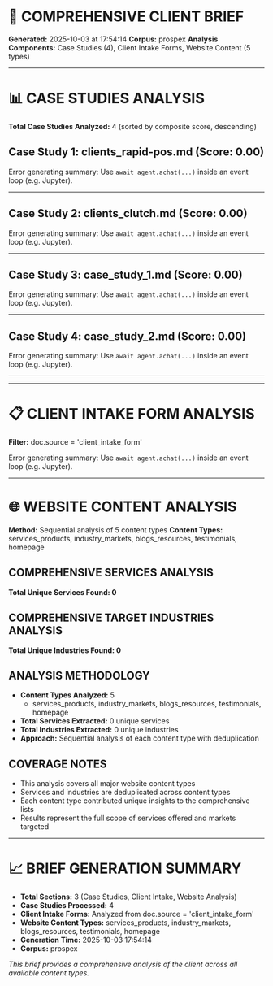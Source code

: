 # 📄 COMPREHENSIVE CLIENT BRIEF

**Generated:** 2025-10-03 at 17:54:14
**Corpus:** prospex
**Analysis Components:** Case Studies (4), Client Intake Forms, Website Content (5 types)

---

# 📊 CASE STUDIES ANALYSIS

**Total Case Studies Analyzed:** 4 (sorted by composite score, descending)

## Case Study 1: clients_rapid-pos.md (Score: 0.00)

Error generating summary: Use `await agent.achat(...)` inside an event loop (e.g. Jupyter).

---

## Case Study 2: clients_clutch.md (Score: 0.00)

Error generating summary: Use `await agent.achat(...)` inside an event loop (e.g. Jupyter).

---

## Case Study 3: case_study_1.md (Score: 0.00)

Error generating summary: Use `await agent.achat(...)` inside an event loop (e.g. Jupyter).

---

## Case Study 4: case_study_2.md (Score: 0.00)

Error generating summary: Use `await agent.achat(...)` inside an event loop (e.g. Jupyter).

---



---

# 📋 CLIENT INTAKE FORM ANALYSIS

**Filter:** doc.source = 'client_intake_form'

Error generating summary: Use `await agent.achat(...)` inside an event loop (e.g. Jupyter).

---

# 🌐 WEBSITE CONTENT ANALYSIS

**Method:** Sequential analysis of 5 content types
**Content Types:** services_products, industry_markets, blogs_resources, testimonials, homepage

## COMPREHENSIVE SERVICES ANALYSIS
**Total Unique Services Found: 0**


## COMPREHENSIVE TARGET INDUSTRIES ANALYSIS  
**Total Unique Industries Found: 0**


## ANALYSIS METHODOLOGY
- **Content Types Analyzed:** 5
  - services_products, industry_markets, blogs_resources, testimonials, homepage
- **Total Services Extracted:** 0 unique services
- **Total Industries Extracted:** 0 unique industries
- **Approach:** Sequential analysis of each content type with deduplication

## COVERAGE NOTES
- This analysis covers all major website content types
- Services and industries are deduplicated across content types
- Each content type contributed unique insights to the comprehensive lists
- Results represent the full scope of services offered and markets targeted

---

# 📈 BRIEF GENERATION SUMMARY

- **Total Sections:** 3 (Case Studies, Client Intake, Website Analysis)
- **Case Studies Processed:** 4
- **Client Intake Forms:** Analyzed from doc.source = 'client_intake_form'
- **Website Content Types:** services_products, industry_markets, blogs_resources, testimonials, homepage
- **Generation Time:** 2025-10-03 17:54:14
- **Corpus:** prospex

*This brief provides a comprehensive analysis of the client across all available content types.*

